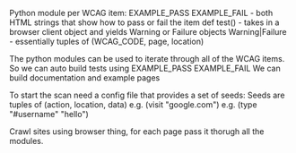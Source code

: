 Python module per WCAG item:
    EXAMPLE_PASS
    EXAMPLE_FAIL - both HTML strings that show how to pass or fail the item
    def test() - takes in a browser client object and yields Warning or Failure objects
    Warning|Failure - essentially tuples of (WCAG_CODE, page, location)

The python modules can be used to iterate through all of the WCAG items.
    So we can auto build tests using EXAMPLE_PASS EXAMPLE_FAIL
    We can build documentation and example pages

To start the scan need a config file that provides a set of seeds:
    Seeds are tuples of (action, location, data)
        e.g. (visit "google.com")
        e.g. (type "#username" "hello")

Crawl sites using browser thing, for each page pass it thorugh all the modules.